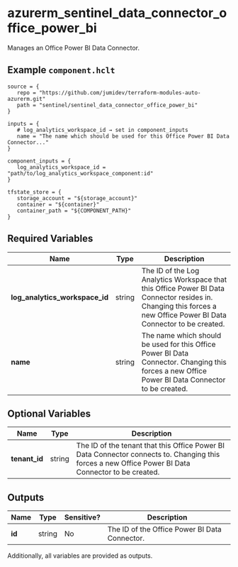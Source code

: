 # azurerm_sentinel_data_connector_office_power_bi

Manages an Office Power BI Data Connector.

## Example `component.hclt`

```hcl
source = {
   repo = "https://github.com/jumidev/terraform-modules-auto-azurerm.git"   
   path = "sentinel/sentinel_data_connector_office_power_bi"   
}

inputs = {
   # log_analytics_workspace_id → set in component_inputs
   name = "The name which should be used for this Office Power BI Data Connector..."   
}

component_inputs = {
   log_analytics_workspace_id = "path/to/log_analytics_workspace_component:id"   
}

tfstate_store = {
   storage_account = "${storage_account}"   
   container = "${container}"   
   container_path = "${COMPONENT_PATH}"   
}

```

## Required Variables

| Name | Type |  Description |
| ---- | --------- |  ----------- |
| **log_analytics_workspace_id** | string |  The ID of the Log Analytics Workspace that this Office Power BI Data Connector resides in. Changing this forces a new Office Power BI Data Connector to be created. | 
| **name** | string |  The name which should be used for this Office Power BI Data Connector. Changing this forces a new Office Power BI Data Connector to be created. | 

## Optional Variables

| Name | Type |  Description |
| ---- | --------- |  ----------- |
| **tenant_id** | string |  The ID of the tenant that this Office Power BI Data Connector connects to. Changing this forces a new Office Power BI Data Connector to be created. | 



## Outputs

| Name | Type | Sensitive? | Description |
| ---- | ---- | --------- | --------- |
| **id** | string | No  | The ID of the Office Power BI Data Connector. | 

Additionally, all variables are provided as outputs.
